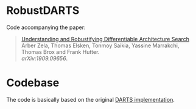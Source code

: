 # RobustDARTS
Code accompanying the paper:
> [Understanding and Robustifying Differentiable Architecture Search](https://128.84.21.199/pdf/1909.09656.pdf)\
> Arber Zela, Thomas Elsken, Tonmoy Saikia, Yassine Marrakchi, Thomas Brox and Frank Hutter.\
> _arXiv:1909.09656_.

# Codebase
The code is basically based on the original [DARTS implementation](https://github.com/quark0/darts).
